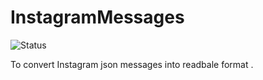 # InstagramMessages
![Status](https://github.com/silnshadow/InstagramMessages/actions/workflows/Main.yml/badge.svg)

To convert Instagram json messages into readbale format .
